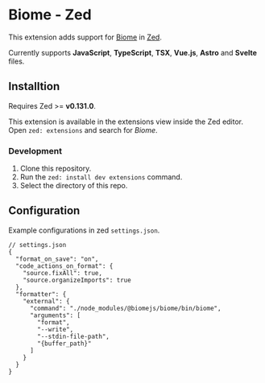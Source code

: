 # Biome - Zed

This extension adds support for [Biome](https://github.com/biomejs/biome) in [Zed](https://zed.dev/).

Currently supports **JavaScript**, **TypeScript**, **TSX**, **Vue.js**, **Astro** and **Svelte** files.

## Installtion

Requires Zed >= **v0.131.0**.

This extension is available in the extensions view inside the Zed editor. Open `zed: extensions` and search for _Biome_.

### Development

1. Clone this repository.
2. Run the `zed: install dev extensions` command.
3. Select the directory of this repo.

## Configuration

Example configurations in zed `settings.json`.

```jsonc
// settings.json
{
  "format_on_save": "on",
  "code_actions_on_format": {
    "source.fixAll": true,
    "source.organizeImports": true
  },
  "formatter": {
    "external": {
      "command": "./node_modules/@biomejs/biome/bin/biome",
      "arguments": [
        "format",
        "--write",
        "--stdin-file-path",
        "{buffer_path}"
      ]
    }
  }
}
```
